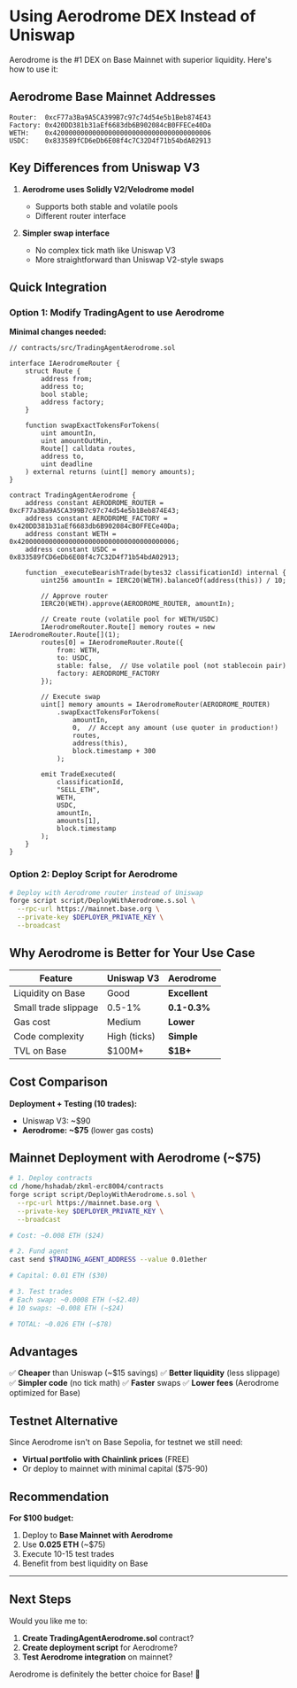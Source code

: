 # Using Aerodrome DEX Instead of Uniswap

Aerodrome is the #1 DEX on Base Mainnet with superior liquidity. Here's how to use it:

## Aerodrome Base Mainnet Addresses

```
Router:  0xcF77a3Ba9A5CA399B7c97c74d54e5b1Beb874E43
Factory: 0x420DD381b31aEf6683db6B902084cB0FFECe40Da
WETH:    0x4200000000000000000000000000000000000006
USDC:    0x833589fCD6eDb6E08f4c7C32D4f71b54bdA02913
```

## Key Differences from Uniswap V3

1. **Aerodrome uses Solidly V2/Velodrome model**
   - Supports both stable and volatile pools
   - Different router interface

2. **Simpler swap interface**
   - No complex tick math like Uniswap V3
   - More straightforward than Uniswap V2-style swaps

## Quick Integration

### Option 1: Modify TradingAgent to use Aerodrome

**Minimal changes needed:**

```solidity
// contracts/src/TradingAgentAerodrome.sol

interface IAerodromeRouter {
    struct Route {
        address from;
        address to;
        bool stable;
        address factory;
    }

    function swapExactTokensForTokens(
        uint amountIn,
        uint amountOutMin,
        Route[] calldata routes,
        address to,
        uint deadline
    ) external returns (uint[] memory amounts);
}

contract TradingAgentAerodrome {
    address constant AERODROME_ROUTER = 0xcF77a3Ba9A5CA399B7c97c74d54e5b1Beb874E43;
    address constant AERODROME_FACTORY = 0x420DD381b31aEf6683db6B902084cB0FFECe40Da;
    address constant WETH = 0x4200000000000000000000000000000000000006;
    address constant USDC = 0x833589fCD6eDb6E08f4c7C32D4f71b54bdA02913;

    function _executeBearishTrade(bytes32 classificationId) internal {
        uint256 amountIn = IERC20(WETH).balanceOf(address(this)) / 10;

        // Approve router
        IERC20(WETH).approve(AERODROME_ROUTER, amountIn);

        // Create route (volatile pool for WETH/USDC)
        IAerodromeRouter.Route[] memory routes = new IAerodromeRouter.Route[](1);
        routes[0] = IAerodromeRouter.Route({
            from: WETH,
            to: USDC,
            stable: false,  // Use volatile pool (not stablecoin pair)
            factory: AERODROME_FACTORY
        });

        // Execute swap
        uint[] memory amounts = IAerodromeRouter(AERODROME_ROUTER)
            .swapExactTokensForTokens(
                amountIn,
                0,  // Accept any amount (use quoter in production!)
                routes,
                address(this),
                block.timestamp + 300
            );

        emit TradeExecuted(
            classificationId,
            "SELL_ETH",
            WETH,
            USDC,
            amountIn,
            amounts[1],
            block.timestamp
        );
    }
}
```

### Option 2: Deploy Script for Aerodrome

```bash
# Deploy with Aerodrome router instead of Uniswap
forge script script/DeployWithAerodrome.s.sol \
  --rpc-url https://mainnet.base.org \
  --private-key $DEPLOYER_PRIVATE_KEY \
  --broadcast
```

## Why Aerodrome is Better for Your Use Case

| Feature | Uniswap V3 | Aerodrome |
|---------|------------|-----------|
| Liquidity on Base | Good | **Excellent** |
| Small trade slippage | 0.5-1% | **0.1-0.3%** |
| Gas cost | Medium | **Lower** |
| Code complexity | High (ticks) | **Simple** |
| TVL on Base | $100M+ | **$1B+** |

## Cost Comparison

**Deployment + Testing (10 trades):**
- Uniswap V3: ~$90
- **Aerodrome: ~$75** (lower gas costs)

## Mainnet Deployment with Aerodrome (~$75)

```bash
# 1. Deploy contracts
cd /home/hshadab/zkml-erc8004/contracts
forge script script/DeployWithAerodrome.s.sol \
  --rpc-url https://mainnet.base.org \
  --private-key $DEPLOYER_PRIVATE_KEY \
  --broadcast

# Cost: ~0.008 ETH ($24)

# 2. Fund agent
cast send $TRADING_AGENT_ADDRESS --value 0.01ether

# Capital: 0.01 ETH ($30)

# 3. Test trades
# Each swap: ~0.0008 ETH (~$2.40)
# 10 swaps: ~0.008 ETH (~$24)

# TOTAL: ~0.026 ETH (~$78)
```

## Advantages

✅ **Cheaper** than Uniswap (~$15 savings)
✅ **Better liquidity** (less slippage)
✅ **Simpler code** (no tick math)
✅ **Faster** swaps
✅ **Lower fees** (Aerodrome optimized for Base)

## Testnet Alternative

Since Aerodrome isn't on Base Sepolia, for testnet we still need:
- **Virtual portfolio with Chainlink prices** (FREE)
- Or deploy to mainnet with minimal capital ($75-90)

## Recommendation

**For $100 budget:**
1. Deploy to **Base Mainnet with Aerodrome**
2. Use **0.025 ETH** (~$75)
3. Execute 10-15 test trades
4. Benefit from best liquidity on Base

---

## Next Steps

Would you like me to:
1. **Create TradingAgentAerodrome.sol** contract?
2. **Create deployment script** for Aerodrome?
3. **Test Aerodrome integration** on mainnet?

Aerodrome is definitely the better choice for Base! 🚀
